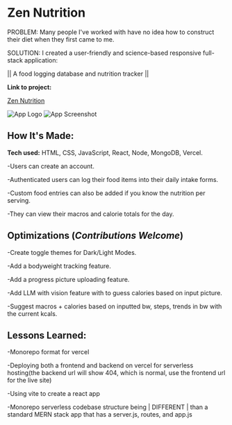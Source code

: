 # Zen Nutrition

PROBLEM: Many people I've worked with have no idea how to construct their diet when they first came to me.



SOLUTION: I created a user-friendly and science-based responsive full-stack application:

|| A food logging database and nutrition tracker ||

**Link to project:**

[Zen Nutrition](https://zen-nutrition.vercel.app)

![App Logo](https://drive.google.com/uc?export=view&id=1rJACkTCTARcP5WiBNMxjdwFxGOmQGMUn) ![App Screenshot](https://drive.google.com/uc?export=view&id=1VcLDlqJWLecm-dCUBEZstC2WKWasXFZk)

## How It's Made:

**Tech used:** HTML, CSS, JavaScript, React, Node, MongoDB, Vercel.

-Users can create an account.

-Authenticated users can log their food items into their daily intake forms.

-Custom food entries can also be added if you know the nutrition per serving.

-They can view their macros and calorie totals for the day.


## Optimizations (*Contributions Welcome*)

-Create toggle themes for Dark/Light Modes.

-Add a bodyweight tracking feature.

-Add a progress picture uploading feature.

-Add LLM with vision feature with to guess calories based on input picture.

-Suggest macros + calories based on inputted bw, steps, trends in bw with the current kcals.

## Lessons Learned:

-Monorepo format for vercel

-Deploying both a frontend and backend on vercel for serverless hosting(the backend url will show 404, which is normal, use the frontend url for the live site)

-Using vite to create a react app

-Monorepo serverless codebase structure being | DIFFERENT | than a standard MERN stack app that has a server.js, routes, and app.js